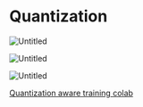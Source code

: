 # Quantization

![Untitled](Model%20compression/img/Untitled.png)

![Untitled](Model%20compression/img/Untitled%201.png)

![Untitled](Model%20compression/img/Untitled%202.png)

[Quantization aware training colab](https://colab.research.google.com/drive/1SxwyvwVDtOW8cTZ4sRYdfpqU2LecvfWh?usp=sharing)